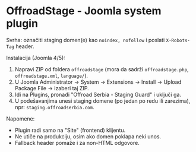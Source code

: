 # OffroadStage - Joomla system plugin

Svrha: označiti staging domen(e) kao `noindex, nofollow` i poslati `X-Robots-Tag` header.

Instalacija (Joomla 4/5):

1. Napravi ZIP od foldera `offroadstage` (mora da sadrži `offroadstage.php`, `offroadstage.xml`, `language/`).
2. U Joomla Administrator → System → Extensions → Install → Upload Package File → izaberi taj ZIP.
3. Idi na Plugins, pronađi "Offroad Serbia - Staging Guard" i uključi ga.
4. U podešavanjima unesi staging domene (po jedan po redu ili zarezima), npr: `staging.offroadserbia.com`.

Napomene:

- Plugin radi samo na "Site" (frontend) klijentu.
- Ne utiče na produkciju, osim ako domen poklapa neki unos.
- Fallback header pomaže i za non-HTML odgovore.
